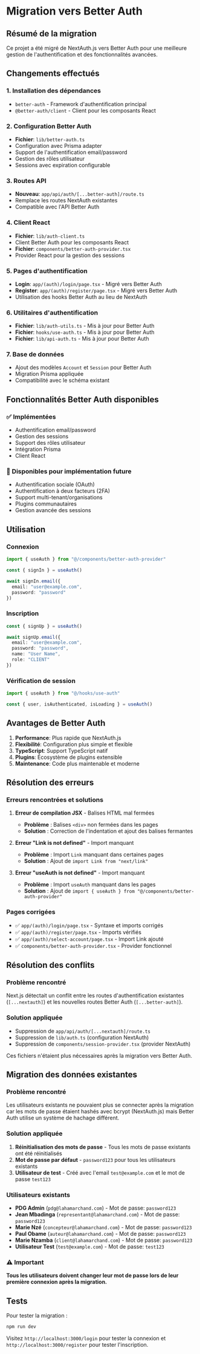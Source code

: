 # Migration vers Better Auth

## Résumé de la migration

Ce projet a été migré de NextAuth.js vers Better Auth pour une meilleure gestion de l'authentification et des fonctionnalités avancées.

## Changements effectués

### 1. Installation des dépendances
- `better-auth` - Framework d'authentification principal
- `@better-auth/client` - Client pour les composants React

### 2. Configuration Better Auth
- **Fichier**: `lib/better-auth.ts`
- Configuration avec Prisma adapter
- Support de l'authentification email/password
- Gestion des rôles utilisateur
- Sessions avec expiration configurable

### 3. Routes API
- **Nouveau**: `app/api/auth/[...better-auth]/route.ts`
- Remplace les routes NextAuth existantes
- Compatible avec l'API Better Auth

### 4. Client React
- **Fichier**: `lib/auth-client.ts`
- Client Better Auth pour les composants React
- **Fichier**: `components/better-auth-provider.tsx`
- Provider React pour la gestion des sessions

### 5. Pages d'authentification
- **Login**: `app/(auth)/login/page.tsx` - Migré vers Better Auth
- **Register**: `app/(auth)/register/page.tsx` - Migré vers Better Auth
- Utilisation des hooks Better Auth au lieu de NextAuth

### 6. Utilitaires d'authentification
- **Fichier**: `lib/auth-utils.ts` - Mis à jour pour Better Auth
- **Fichier**: `hooks/use-auth.ts` - Mis à jour pour Better Auth
- **Fichier**: `lib/api-auth.ts` - Mis à jour pour Better Auth

### 7. Base de données
- Ajout des modèles `Account` et `Session` pour Better Auth
- Migration Prisma appliquée
- Compatibilité avec le schéma existant

## Fonctionnalités Better Auth disponibles

### ✅ Implémentées
- Authentification email/password
- Gestion des sessions
- Support des rôles utilisateur
- Intégration Prisma
- Client React

### 🚀 Disponibles pour implémentation future
- Authentification sociale (OAuth)
- Authentification à deux facteurs (2FA)
- Support multi-tenant/organisations
- Plugins communautaires
- Gestion avancée des sessions

## Utilisation

### Connexion
```typescript
import { useAuth } from "@/components/better-auth-provider"

const { signIn } = useAuth()

await signIn.email({
  email: "user@example.com",
  password: "password"
})
```

### Inscription
```typescript
const { signUp } = useAuth()

await signUp.email({
  email: "user@example.com",
  password: "password",
  name: "User Name",
  role: "CLIENT"
})
```

### Vérification de session
```typescript
import { useAuth } from "@/hooks/use-auth"

const { user, isAuthenticated, isLoading } = useAuth()
```

## Avantages de Better Auth

1. **Performance**: Plus rapide que NextAuth.js
2. **Flexibilité**: Configuration plus simple et flexible
3. **TypeScript**: Support TypeScript natif
4. **Plugins**: Écosystème de plugins extensible
5. **Maintenance**: Code plus maintenable et moderne

## Résolution des erreurs

### Erreurs rencontrées et solutions

1. **Erreur de compilation JSX** - Balises HTML mal fermées
   - **Problème** : Balises `<div>` non fermées dans les pages
   - **Solution** : Correction de l'indentation et ajout des balises fermantes

2. **Erreur "Link is not defined"** - Import manquant
   - **Problème** : Import `Link` manquant dans certaines pages
   - **Solution** : Ajout de `import Link from "next/link"`

3. **Erreur "useAuth is not defined"** - Import manquant
   - **Problème** : Import `useAuth` manquant dans les pages
   - **Solution** : Ajout de `import { useAuth } from "@/components/better-auth-provider"`

### Pages corrigées
- ✅ `app/(auth)/login/page.tsx` - Syntaxe et imports corrigés
- ✅ `app/(auth)/register/page.tsx` - Imports vérifiés
- ✅ `app/(auth)/select-account/page.tsx` - Import Link ajouté
- ✅ `components/better-auth-provider.tsx` - Provider fonctionnel

## Résolution des conflits

### Problème rencontré
Next.js détectait un conflit entre les routes d'authentification existantes (`[...nextauth]`) et les nouvelles routes Better Auth (`[...better-auth]`).

### Solution appliquée
- Suppression de `app/api/auth/[...nextauth]/route.ts`
- Suppression de `lib/auth.ts` (configuration NextAuth)
- Suppression de `components/session-provider.tsx` (provider NextAuth)

Ces fichiers n'étaient plus nécessaires après la migration vers Better Auth.

## Migration des données existantes

### Problème rencontré
Les utilisateurs existants ne pouvaient plus se connecter après la migration car les mots de passe étaient hashés avec bcrypt (NextAuth.js) mais Better Auth utilise un système de hachage différent.

### Solution appliquée
1. **Réinitialisation des mots de passe** - Tous les mots de passe existants ont été réinitialisés
2. **Mot de passe par défaut** - `password123` pour tous les utilisateurs existants
3. **Utilisateur de test** - Créé avec l'email `test@example.com` et le mot de passe `test123`

### Utilisateurs existants
- **PDG Admin** (`pdg@lahamarchand.com`) - Mot de passe: `password123`
- **Jean Mbadinga** (`representant@lahamarchand.com`) - Mot de passe: `password123`
- **Marie Nzé** (`concepteur@lahamarchand.com`) - Mot de passe: `password123`
- **Paul Obame** (`auteur@lahamarchand.com`) - Mot de passe: `password123`
- **Marie Nzamba** (`client@lahamarchand.com`) - Mot de passe: `password123`
- **Utilisateur Test** (`test@example.com`) - Mot de passe: `test123`

### ⚠️ Important
**Tous les utilisateurs doivent changer leur mot de passe lors de leur première connexion après la migration.**

## Tests

Pour tester la migration :
```bash
npm run dev
```

Visitez `http://localhost:3000/login` pour tester la connexion et `http://localhost:3000/register` pour tester l'inscription.
